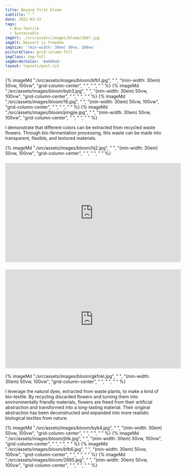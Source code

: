 ```yaml
---
title: Beyond first bloom
subtitle: “ ”
date: 2022-03-22
tags:
  - Bio-Textile
  - Sustainable
imgUrl: ./src/assets/images/bloom/2687.jpg
imgAlt: Dessert is freedom
imgSize: '(min-width: 30em) 50vw, 100vw'
pictureClass: grid-column-full
imgClass: img-full
imgBorderColor: '#a689ab'
layout: layouts/post.njk
---
```




{% imageMd "./src/assets/images/bloom/bfb1.jpg", " ", "(min-width: 30em) 50vw, 100vw", "grid-column-center", " ", " ", " " %}
{% imageMd "./src/assets/images/bloom/byb3.jpg", " ", "(min-width: 30em) 50vw, 100vw", "grid-column-center", " ", " ", " " %}
{% imageMd "./src/assets/images/bloom/16.jpg", " ", "(min-width: 30em) 50vw, 100vw", "grid-column-center", " ", " ", " " %}
{% imageMd "./src/assets/images/bloom/pingjie.jpg", " ", "(min-width: 30em) 50vw, 100vw", "grid-column-center", " ", " ", " " %}

I demonstrate that different colors can be extracted from recycled waste flowers. Through bio-fermentation processing, this waste can be made into transparent, flexible, and textured materials.


{% imageMd "./src/assets/images/bloom/hj2.jpg", " ", "(min-width: 30em) 50vw, 100vw", "grid-column-center", " ", " ", " " %}

<h3 style="text-align:center;">
<iframe width="560" height="315" src="https://www.youtube.com/watch?v=lrnNt8gbCF0" title="YouTube video player" frameborder="0" allow="accelerometer; autoplay; clipboard-write; encrypted-media; gyroscope; picture-in-picture" allowfullscreen></iframe>
</h3>

<h3 style="text-align:center;">
<iframe width="560" height="315" src="https://www.youtube.com/watch?v=Oa-na7iFZmg" title="YouTube video player" frameborder="0" allow="accelerometer; autoplay; clipboard-write; encrypted-media; gyroscope; picture-in-picture" allowfullscreen></iframe>
</h3>

{% imageMd "./src/assets/images/bloom/gkfnkl.jpg", " ", "(min-width: 30em) 50vw, 100vw", "grid-column-center", " ", " ", " " %}

I leverage the natural dyes, extracted from waste plants, to make a kind of bio-textile. By recycling discarded flowers and turning them into environmentally friendly materials, flowers are freed from their artificial abstraction and transformed into a long-lasting material. Their original abstraction has been deconstructed and expanded into more realistic biological textiles from nature.

{% imageMd "./src/assets/images/bloom/byb4.jpg", " ", "(min-width: 30em) 50vw, 100vw", "grid-column-center", " ", " ", " " %}
{% imageMd "./src/assets/images/bloom/jhlk.jpg", " ", "(min-width: 30em) 50vw, 100vw", "grid-column-center", " ", " ", " " %}
{% imageMd "./src/assets/images/bloom/bfb6.jpg", " ", "(min-width: 30em) 50vw, 100vw", "grid-column-center", " ", " ", " " %}
{% imageMd "./src/assets/images/bloom/2685.jpg", " ", "(min-width: 30em) 50vw, 100vw", "grid-column-center", " ", " ", " " %}
